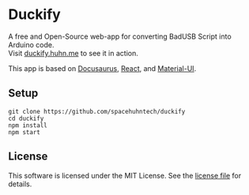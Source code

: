 # Duckify

A free and Open-Source web-app for converting BadUSB Script into Arduino code.  
Visit [duckify.huhn.me](https://duckify.huhn.me) to see it in action.  

This app is based on [Docusaurus](https://docusaurus.io/), [React](https://reactjs.org/), and [Material-UI](https://mui.com/).

## Setup

```
git clone https://github.com/spacehuhntech/duckify
cd duckify
npm install
npm start
```

## License

This software is licensed under the MIT License. See the [license file](LICENSE) for details.  
